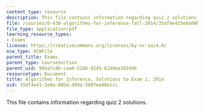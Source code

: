 ```yaml
---
content_type: resource
description: This file contains information regarding quiz 2 solutions.
file: /courses/6-438-algorithms-for-inference-fall-2014/35df4e415e0a00bdd09a508fee80e1cc_MIT6_438F14_q14_2_sol.pdf
file_type: application/pdf
learning_resource_types:
- Exams
license: https://creativecommons.org/licenses/by-nc-sa/4.0/
ocw_type: OCWFile
parent_title: Exams
parent_type: CourseSection
parent_uid: 99eafc8b-caa6-526b-d145-62ddee165496
resourcetype: Document
title: Algorithms for Inference, Solutions to Exam 2, 2014
uid: 35df4e41-5e0a-00bd-d09a-508fee80e1cc
---
```

This file contains information regarding quiz 2 solutions.